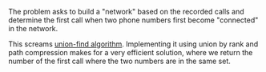 The problem asks to build a "network" based on the recorded calls and determine the first call when two phone numbers first become "connected" in the network.

This screams [union-find algorithm](http://en.wikipedia.org/wiki/Disjoint-set_data_structure). Implementing it using union by rank and path compression makes for a very efficient solution, where we return the number of the first call where the two numbers are in the same set.
